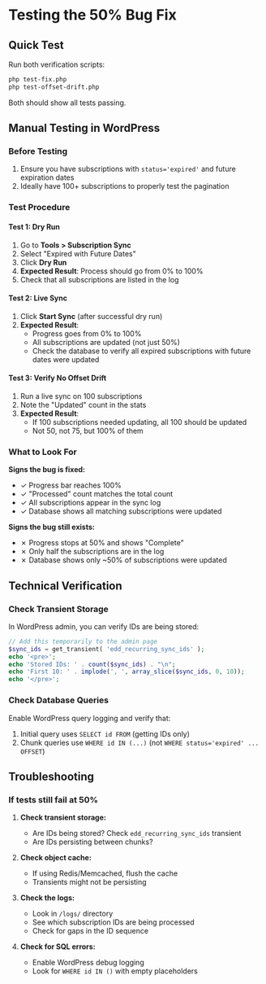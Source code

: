 # Testing the 50% Bug Fix

## Quick Test
Run both verification scripts:
```bash
php test-fix.php
php test-offset-drift.php
```

Both should show all tests passing.

## Manual Testing in WordPress

### Before Testing
1. Ensure you have subscriptions with `status='expired'` and future expiration dates
2. Ideally have 100+ subscriptions to properly test the pagination

### Test Procedure

#### Test 1: Dry Run
1. Go to **Tools > Subscription Sync**
2. Select "Expired with Future Dates"
3. Click **Dry Run**
4. **Expected Result**: Process should go from 0% to 100%
5. Check that all subscriptions are listed in the log

#### Test 2: Live Sync
1. Click **Start Sync** (after successful dry run)
2. **Expected Result**:
   - Progress goes from 0% to 100%
   - All subscriptions are updated (not just 50%)
   - Check the database to verify all expired subscriptions with future dates were updated

#### Test 3: Verify No Offset Drift
1. Run a live sync on 100 subscriptions
2. Note the "Updated" count in the stats
3. **Expected Result**:
   - If 100 subscriptions needed updating, all 100 should be updated
   - Not 50, not 75, but 100% of them

### What to Look For

**Signs the bug is fixed:**
- ✓ Progress bar reaches 100%
- ✓ "Processed" count matches the total count
- ✓ All subscriptions appear in the sync log
- ✓ Database shows all matching subscriptions were updated

**Signs the bug still exists:**
- ✗ Progress stops at 50% and shows "Complete"
- ✗ Only half the subscriptions are in the log
- ✗ Database shows only ~50% of subscriptions were updated

## Technical Verification

### Check Transient Storage
In WordPress admin, you can verify IDs are being stored:

```php
// Add this temporarily to the admin page
$sync_ids = get_transient( 'edd_recurring_sync_ids' );
echo '<pre>';
echo 'Stored IDs: ' . count($sync_ids) . "\n";
echo 'First 10: ' . implode(', ', array_slice($sync_ids, 0, 10));
echo '</pre>';
```

### Check Database Queries
Enable WordPress query logging and verify that:
1. Initial query uses `SELECT id FROM` (getting IDs only)
2. Chunk queries use `WHERE id IN (...)` (not `WHERE status='expired' ... OFFSET`)

## Troubleshooting

### If tests still fail at 50%

1. **Check transient storage:**
   - Are IDs being stored? Check `edd_recurring_sync_ids` transient
   - Are IDs persisting between chunks?

2. **Check object cache:**
   - If using Redis/Memcached, flush the cache
   - Transients might not be persisting

3. **Check the logs:**
   - Look in `/logs/` directory
   - See which subscription IDs are being processed
   - Check for gaps in the ID sequence

4. **Check for SQL errors:**
   - Enable WordPress debug logging
   - Look for `WHERE id IN ()` with empty placeholders
